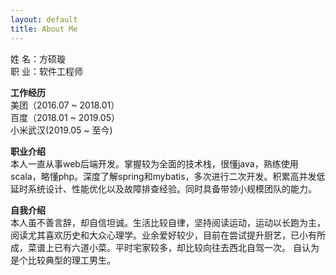 ```yaml
---
layout: default
title: About Me
---
```

姓   名：方硕璇<br/>
职   业：软件工程师<br/>

**工作经历**<br/>
美团（2016.07 ~ 2018.01）<br/>
百度（2018.01 ~ 2019.05）<br/>
小米武汉(2019.05 ~ 至今)<br/>

**职业介绍**<br/>
本人一直从事web后端开发。掌握较为全面的技术栈，很懂java，熟练使用scala，略懂php。深度了解spring和mybatis，多次进行二次开发。积累高并发低延时系统设计、性能优化以及故障排查经验。同时具备带领小规模团队的能力。<br/>

**自我介绍**<br/>
本人虽不善言辞，却自信坦诚。生活比较自律，坚持阅读运动，运动以长跑为主，阅读尤其喜欢历史和大众心理学。业余爱好较少，目前在尝试提升厨艺，已小有所成，菜谱上已有六道小菜。平时宅家较多，却比较向往去西北自驾一次。 自认为是个比较典型的理工男生。<br/>